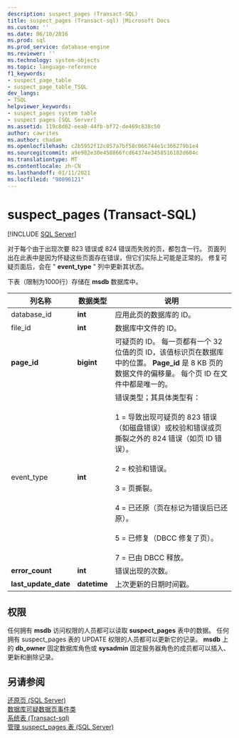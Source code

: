 ```yaml
---
description: suspect_pages (Transact-SQL)
title: suspect_pages (Transact-sql) |Microsoft Docs
ms.custom: ''
ms.date: 06/10/2016
ms.prod: sql
ms.prod_service: database-engine
ms.reviewer: ''
ms.technology: system-objects
ms.topic: language-reference
f1_keywords:
- suspect_page_table
- suspect_page_table_TSQL
dev_langs:
- TSQL
helpviewer_keywords:
- suspect_pages system table
- suspect pages [SQL Server]
ms.assetid: 119c8d62-eea8-44fb-bf72-de469c838c50
author: cawrites
ms.author: chadam
ms.openlocfilehash: c2b5952f12c857a7bf58c066744e1c366279b1e4
ms.sourcegitcommit: a9e982e30e458866fcd64374e3458516182d604c
ms.translationtype: MT
ms.contentlocale: zh-CN
ms.lasthandoff: 01/11/2021
ms.locfileid: "98096121"
---
```

# <a name="suspect_pages-transact-sql"></a>suspect_pages (Transact-SQL)
[!INCLUDE [SQL Server](../../includes/applies-to-version/sqlserver.md)]

  对于每个由于出现次要 823 错误或 824 错误而失败的页，都包含一行。 页面列出在此表中是因为怀疑这些页面存在错误，但它们实际上可能是正常的。 修复可疑页面后，会在 " **event_type** " 列中更新其状态。  
  
 下表（限制为1000行）存储在 **msdb** 数据库中。  
  
|列名称|数据类型|说明|  
|-----------------|---------------|-----------------|  
|database_id|**int**|应用此页的数据库的 ID。|  
|file_id|**int**|数据库中文件的 ID。|  
|**page_id**|**bigint**|可疑页的 ID。 每一页都有一个 32 位值的页 ID，该值标识页在数据库中的位置。 **Page_id** 是 8 KB 页的数据文件的偏移量。 每个页 ID 在文件中都是唯一的。|  
|event_type|**int**|错误类型；其具体类型有：<br /><br /> 1 = 导致出现可疑页的 823 错误（如磁盘错误）或校验和错误或页撕裂之外的 824 错误（如页 ID 错误）。<br /><br /> 2 = 校验和错误。<br /><br /> 3 = 页撕裂。<br /><br /> 4 = 已还原（页在标记为错误后已还原）。<br /><br /> 5 = 已修复（DBCC 修复了页）。<br /><br /> 7 = 已由 DBCC 释放。|  
|**error_count**|**int**|错误出现的次数。|  
|**last_update_date**|**datetime**|上次更新的日期时间戳。|  
  
## <a name="permissions"></a>权限  
 任何拥有 **msdb** 访问权限的人员都可以读取 **suspect_pages** 表中的数据。 任何拥有 suspect_pages 表的 UPDATE 权限的人员都可以更新它的记录。 **msdb** 上的 **db_owner** 固定数据库角色或 **sysadmin** 固定服务器角色的成员都可以插入、更新和删除记录。  
  
## <a name="see-also"></a>另请参阅  
 [还原页 (SQL Server)](../../relational-databases/backup-restore/restore-pages-sql-server.md)   
 [数据库可疑数据页事件类](../../relational-databases/event-classes/database-suspect-data-page-event-class.md)   
 [系统表 &#40;Transact-sql&#41;](../../relational-databases/system-tables/system-tables-transact-sql.md)   
 [管理 suspect_pages 表 (SQL Server)](../../relational-databases/backup-restore/manage-the-suspect-pages-table-sql-server.md)  
  
  
